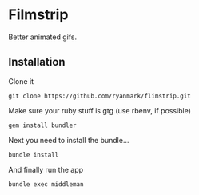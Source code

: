 # Filmstrip

Better animated gifs.

## Installation

Clone it

    git clone https://github.com/ryanmark/flimstrip.git

Make sure your ruby stuff is gtg (use rbenv, if possible)

    gem install bundler

Next you need to install the bundle...

    bundle install

And finally run the app

    bundle exec middleman
